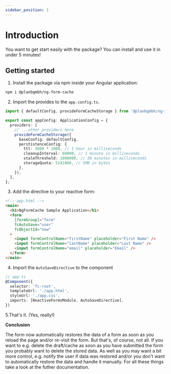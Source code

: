 ```yaml
---
sidebar_position: 1
---
```


# Introduction

You want to get start easily with the package? You can install and use it in under 5 minutes!

## Getting started

1. Install the package via npm inside your Angular application:

```bash
npm i @planbgmbh/ng-form-cache
```

2. Import the provides to the `app.config.ts`.

```typescript
import { defaultConfig, provideFormCacheStorage } from '@planbgmbh/ng-form-cache';

export const appConfig: ApplicationConfig = {
  providers: [
    // ...other providers here
    provideFormCacheStorage({
      baseConfig: defaultConfig,
      perstistenceConfig: {
        ttl: 3600 * 1000, // 1 hour in milliseconds
        cleanupInterval: 60000, // 1 minute in milliseconds
        staleThreshold: 1800000, // 30 minutes in milliseconds
        storageQuota: 5242880, // 5MB in bytes
      },
    }),
  ],
};
```

3. Add the directive to your reactive form:

```html
<!-- app.html -->
<main>
  <h1>NgFormCache Sample Application</h1>
  <form
    [formGroup]="form"
    fcAutoSave="user"
    fcObjectId="new"
  >
    <input formControlName="firstName" placeholder="First Name" />
    <input formControlName="lastName" placeholder="Last Name" />
    <input formControlName="email" placeholder="Email" />
  </form>
</main>
```

4. Import the `AutoSaveDirective` to the component

```typescript
// app.ts
@Component({
  selector: 'fc-root',
  templateUrl: './app.html',
  styleUrl: './app.css',
  imports: [ReactiveFormsModule, AutoSaveDirective],
})
```

5.That's it. (Yes, really!)

**Conclusion**

The form now automatically restores the data of a form as soon as you reload the page and/or re-visit the form.
But that's, of course, not all. If you want to e.g. delete the draft/cache as soon as you have submitted the form you probably want to delete the stored data. As well as you may want a bit more control, e.g. notify the user if data was restored and/or you don't want to automatically restore the data and handle it manually. For all these things take a look at the futher documentation.

